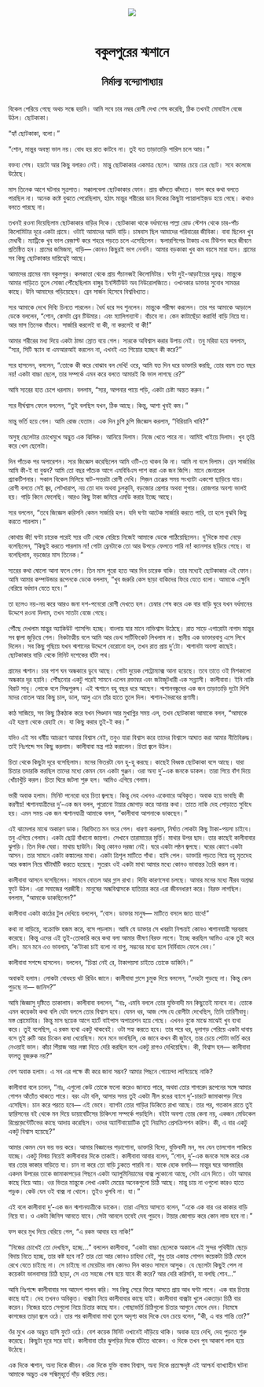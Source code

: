 <div align=center> <img src="../../metadata/images/rabibasariya/বকুলপুরের-শ্মশানে-নির্মাল্য-বন্দ্যোপাধ্যায়.jpg" align="center"></div><br><h1 align=center>বকুলপুরের শ্মশানে</h1>
<h2 align=center>নির্মাল্য বন্দ্যোপাধ্যায়</h2><br>বিকেল পেরিয়ে গেছে অথচ সন্ধে হয়নি। আমি সবে চার নম্বর রোগী দেখা শেষ করেছি, ঠিক তখনই মোবাইল বেজে উঠল। ছোটকাকা।

“হ্যাঁ ছোটকাকা, বলো।”

“শোন, মান্তুর অবস্থা ভাল নয়। বোধ হয় রাত কাটবে না। তুই যত তাড়াতাড়ি পারিস চলে আয়।”

বক্তব্য শেষ। হয়টো আর কিছু বলারও নেই। মান্তু ছোটকাকার একমাত্র ছেলে। আমার চেয়ে ঢের ছোট। সবে কলেজে উঠেছে।




মাস তিনেক আগে ঘটনার সূত্রপাত। সক্কালবেলা ছোটকাকার ফোন। প্রায় কাঁদতে কাঁদতে। ভাল করে কথা বলতে পারছিল না। অনেক কষ্টে বুঝতে পেরেছিলাম, হঠাৎ মান্তুর শরীরের ডান দিকের কিছুটা প্যারালাইজ়ড হয়ে গেছে। কথাও বলতে পারছে না।

তখনই রওনা দিয়েছিলাম ছোটকাকার বাড়ির দিকে। ছোটকাকা থাকে বর্ধমানের পাল্লা রোড স্টেশন থেকে চার-পাঁচ কিলোমিটার দূরে একটা গ্রামে। ওটাই আমাদের আদি বাড়ি। চাষবাস ছিল আমাদের পরিবারের জীবিকা। বাবা ছিলেন খুব মেধাবী। ম্যাট্রিকে খুব ভাল রেজ়াল্ট করে শহরে পড়তে চলে এসেছিলেন। স্কলারশিপের টাকায় এবং টিউশন করে জীবনে প্রতিষ্ঠিত হন। গ্রামের জমিজমা, বাড়ি— কোনও কিছুরই ভাগ নেননি। আমার বড়কাকা খুব কম বয়সে মারা যান। গ্রামের সব কিছু ছোটকাকার দায়িত্বেই আছে।

আমাদের গ্রামের নাম বকুলপুর। কলকাতা থেকে প্রায় পঁচানব্বই কিলোমিটার। ঘণ্টা দুই-আড়াইয়ের দূরত্ব। মান্তুকে আমার গাড়িতে তুলে সোজা পৌঁছেছিলাম বাঙ্গুর ইনস্টিটিউট অব নিউরোলজিতে। ওখানকার ডাক্তার সুবোধ সামন্তর কাছে। উনি আমাদের পড়িয়েছেন। ব্রেন সার্জন হিসেবে বিশ্ববিখ্যাত।

স্যর আমাকে দেখে দিব্যি চিনতে পারলেন। ধৈর্য ধরে সব শুনলেন। মান্তুকে পরীক্ষা করলেন। তার পর আমাকে আড়ালে ডেকে বললেন, “শোন, কেসটা ব্রেন টিউমার। এবং ম্যালিগন্যান্ট। বাঁচবে না। কেন কাটাছেঁড়া করাবি! বাড়ি নিয়ে যা। আর মাস তিনেক বাঁচবে। সার্জারি করলেই বা কী, না করলেই বা কী!”

আমার শরীরের মধ্য দিয়ে একটা ঠান্ডা স্রোত বয়ে গেল। স্যরকে অবিশ্বাস করার উপায় নেই। তবু মরিয়া হয়ে বললাম, “স্যর, সিটি স্ক্যান বা এমআরআই করলেন না, এখনই এত শিয়োর হচ্ছেন কী করে?”

স্যর হাসলেন, বললেন, “তোকে কী করে বোঝাব বল দেখি! ওরে, আমি যত দিন ধরে ডাক্তারি করছি, তোর বয়স তত বছর নয়! একটা বাচ্চা ছেলে, তার সম্পর্কে এমন করে বলতে আমারই কি ভাল লাগছে রে?”

আমি স্যরের হাত চেপে ধরলাম। বললাম, “স্যর, আপনার পায়ে পড়ি, একটা চেষ্টা অন্তত করুন।”

স্যর দীর্ঘশ্বাস ফেলে বললেন, “তুই বলছিস যখন, ঠিক আছে। কিন্তু, আশা খুবই কম।”

মান্তু ভর্তি হয়ে গেল। আমি রোজ যেতাম। এক দিন চুপি চুপি জিজ্ঞেস করলাম, “বিরিয়ানি খাবি?”

অসুস্থ ছেলেটার চোখেমুখে অদ্ভুত এক ঝিলিক। আনিয়ে দিলাম। নিজে খেতে পারে না। আমিই খাইয়ে দিলাম। খুব তৃপ্তি করে খেল ছেলেটা।

দিন পাঁচেক পর অপারেশন। স্যর জিজ্ঞেস করেছিলেন আমি ওটি-তে থাকব কি না। আমি না বলে দিলাম। ব্রেন সার্জারির আমি কী-ই বা বুঝব? আমি তো বছর পাঁচেক আগে এমবিবিএস পাশ করা এক জন জিপি। মানে জেনারেল প্র্যাকটিশনার। সকাল বিকেল মিলিয়ে ষাট-সত্তরটা রোগী দেখি। সিজ়ন চেঞ্জের সময় সংখ্যাটা একশো ছাড়িয়ে যায়। রোগী বলতে সেই জ্বর, পেটখারাপ, নয় তো দাদ অথবা চুলকুনি, বড়জোর প্রেশার অথবা শুগার। রোজগার অবশ্য ভালই হয়। গাড়ি কিনে ফেলেছি। আরও কিছু টাকা জমিয়ে এমডি করার ইচ্ছে আছে।

স্যর বললেন, “তবে জিজ্ঞেস করিসনি কেমন সার্জারি হল। যদি ঘণ্টা আটেক সার্জারি করতে পারি, তা হলে বুঝবি কিছু করতে পারলাম।”

কোথায় কী! ঘণ্টা চারেক পরেই স্যর ওটি থেকে বেরিয়ে নিজেই আমাকে ডেকে পাঠিয়েছিলেন। দু’দিকে মাথা নেড়ে বলেছিলেন, “কিছুই করতে পারলাম না! গোটা ব্রেনটাকে তো আর উপড়ে ফেলতে পারি না! ক্যানসার ছড়িয়ে গেছে। যা বলেছিলাম, বড়জোর মাস তিনেক।”

স্যরের কথা ষোলো আনা ফলে গেল। তিন মাস পুরো হতে আর দিন চারেক বাকি। তার মধ্যেই ছোটকাকার এই ফোন। আমি আমার কম্পাউন্ডার রূপেনকে ডেকে বললাম, “খুব জরুরি কেস ছাড়া বাকিদের ফিরে যেতে বলো। আমাকে এক্ষুনি বেরিয়ে বর্ধমান যেতে হবে।”

তা হলেও নয়-নয় করে আরও জনা দশ-পনেরো রোগী দেখতে হল। চেম্বার শেষ করে এক বার বাড়ি ঘুরে যখন বর্ধমানের উদ্দেশে রওনা দিলাম, তখন সাতটা বেজে গেছে।

পৌঁছে দেখলাম মান্তুর অ্যাকিউট গ্যাসপিং হচ্ছে। বাংলায় যার মানে নাভিশ্বাস উঠেছে। রাত সাড়ে এগারোটা নাগাদ মান্তুর সব জ্বালা জুড়িয়ে গেল। নিকটাত্মীয় বলে আমি আর ডেথ সার্টিফিকেট লিখলাম না। স্থানীয় এক ডাক্তারবাবু এসে লিখে দিলেন। সব কিছু গুছিয়ে যখন শ্মশানের উদ্দেশে বেরোনো হল, তখন রাত প্রায় দু’টো। শ্মশানটা অবশ্য কাছেই। ছোটকাকার বাড়ি থেকে মিনিট দশেকের হাঁটা পথ।

গ্রামের শ্মশান। চার পাশ ঘন অন্ধকারে ডুবে আছে। গোটা দুয়েক পেট্রোম্যাক্স আনা হয়েছে। তবে তাতে ওই মিশকালো অন্ধকার দূর হয়নি। পৌঁছনোর একটু পরেই সামনে এলেন রক্তাম্বর এবং জটাজূটধারী এক সন্ন্যাসী। কালীবাবা। ইনি নাকি বিরাট সাধু। লোকে বলে সিদ্ধপুরুষ। এই শ্মশানে বহু বছর ধরে আছেন। শ্মশানবন্ধুদের এক জন তাড়াতাড়ি দুটো দিশি মদের বোতল আর কিছু চাল, ডাল, আলু এনে তাঁর হাতে তুলে দিল। শ্মশান-ভৈরবের প্রণামী।

কাঠ সাজিয়ে, সব কিছু ঠিকঠাক করে যখন পিণ্ডদান আর মুখাগ্নির সময় এল, তখন ছোটকাকা আমাকে বলল, “আমাকে এই যন্ত্রণা থেকে রেহাই দে। যা কিছু করার তুই-ই কর।”

যদিও এই সব ধর্মীয় আচরণে আমার বিশ্বাস নেই, তবুও যারা বিশ্বাস করে তাদের বিশ্বাসে আঘাত করা আমার নীতিবিরুদ্ধ। তাই নিঃশব্দে সব কিছু করলাম। কালীবাবা মন্ত্র পাঠ করালেন। চিতা জ্বলে উঠল।

চিতা থেকে কিছুটা দূরে বসেছিলাম। মনের ভিতরটা যেন হু-হু করছে। কাছেই বিধ্বস্ত ছোটকাকা বসে আছে। যারা চিতার তদারকি করছিল তাদের মধ্যে কেমন যেন একটা গুঞ্জন। ওরা অন্য দু’-এক জনকে ডাকল। তারা গিয়ে বাঁশ দিয়ে খোঁচাখুঁচি করল। চিতা ঘিরে জটলা শুরু হল। আমিও এগিয়ে গেলাম।

ভারী অবাক হলাম। মিনিট পনেরো ধরে চিতা জ্বলছে। কিন্তু দেহ এখনও একেবারে অবিকৃত। অবাক হয়ে ভাবছি কী করণীয়! শ্মশানযাত্রীদের দু’-এক জন বলল, পুরোনো টায়ার জোগাড় করে আনার কথা। তাতে নাকি দেহ পোড়াতে সুবিধে হয়। এমন সময় এক জন শ্মশানযাত্রী আমাকে বলল, “কালীবাবা আপনাকে ডাকছেন।”

এই ঝামেলার মাঝে অকারণ ডাক। বিরক্তিতে মন ভরে গেল। ধারণা করলাম, নির্ঘাত লোকটা কিছু টাকা-পয়সা চাইবে। তবু এগিয়ে গেলাম। একটা ছোট্ট বাঁধানো জায়গা। সেখানে তারামায়ের মুর্তি। মাথার উপর ছাদ। তার কাছেই কালীবাবার ঝুপড়ি। তিন দিক ঘেরা। মাথায় ছাউনি। কিন্তু কোনও দরজা নেই। ঘরে একটা লন্ঠন জ্বলছে। ঘরের কোণে একটা আসন। তার সামনে একটা কঙ্কালের মাথা। একটা ত্রিশূল মাটিতে গাঁথা। হাসি পেল। ডাক্তারি পড়তে গিয়ে বহু মৃতদেহ আর কঙ্কাল নিয়ে ঘাঁটাঘাঁটি করতে হয়েছে। সুতরাং ওই একটা মাথা আমার মধ্যে কোনও ভাবান্তর তৈরি করল না।

কালীবাবা আসনে বসেছিলেন। সামনে বোতল আর গ্লাস রাখা। দিব্যি কারণসেবা চলছে। আমার মনের মধ্যে নীরব অশ্রদ্ধা ফুটে উঠল। এরা সমাজের পরজীবী। মানুষের অন্ধবিশ্বাসকে হাতিয়ার করে এরা জীবনধারণ করে। বিরক্ত লাগছিল। বললাম, “আমাকে ডাকছিলেন?”

কালীবাবা একটা কাঠের টুল দেখিয়ে বললেন, “বোস। ডাক্তার মানুষ— মাটিতে বসলে জাত যাবে!”

কথা না বাড়িয়ে, বক্রোক্তি হজম করে, বসে পড়লাম। আমি যে ডাক্তার সে খবরটা নিশ্চয়ই কোনও শ্মশানযাত্রী সরবরাহ করেছে। কিন্তু এদের এই তুই-তোকারি করে কথা বলা আমার ভীষণ বিরক্ত লাগে। ইচ্ছে করছিল আমিও একে তুই করে বলি। মনে মনে এও ভাবলাম, ‘ক’টাকা চাই বলো না বাপু, সম্ভবের মধ্যে হলে নির্বিবাদে ফেলে দেব।’

কালীবাবা সশব্দে হাসলেন। বললেন, “চিন্তা নেই রে, টাকাপয়সা চাইতে তোকে ডাকিনি।”

অবাকই হলাম। লোকটা বোধহয় থট রিডিং জানে। কালীবাবা গ্লাসে চুমুক দিয়ে বললেন, “দেহটা পুড়ছে না। কিন্তু কেন পুড়ছে না— জানিস?”

আমি জিজ্ঞাসু দৃষ্টিতে তাকালাম। কালীবাবা বললেন, “নাঃ, এমনি বললে তোর যুক্তিবাদী মন কিছুতেই মানবে না। তোকে এমন কয়েকটা কথা বলি যেটা বললে তোর বিশ্বাস হবে। যেমন ধর, আজ শেষ যে রোগীটা দেখেছিস, তিনি তারিণীবাবু। মস্ত প্রোমোটার। কিন্তু মাস ছয়েক আগে হার্টে বাইপাস অপারেশন হয়ে গেছে। এখনও বুকে মাঝে মাঝেই খুব ব্যথা করে। তুই বলেছিস, এ রকম ব্যথা একটু থাকবেই। ওটা সহ্য করতে হবে। তার পরে ধর, ধূলাগড় পেরিয়ে একটা ধাবায় বসে তুই রুটি আর চিকেন কষা খেয়েছিস। মনে মনে ভাবছিলি, কে জানে কখন কী জুটবে, তার চেয়ে পেটটা ভর্তি করে নেওয়াই ভাল। কাঁচা পিঁয়াজ আর লঙ্কা দিতে দেরি করছিল বলে একটু রাগও দেখিয়েছিস। কী, বিশ্বাস হল— কালীবাবা ফালতু বুজরুক নয়?”

বেশ অবাক হলাম। এ সব এর পক্ষে কী করে জানা সম্ভব? আমার পিছনে গোয়েন্দা লাগিয়েছে নাকি?

কালীবাবা বলে চলেন, “নাঃ, এগুলো কেউ তোকে ফলো করেও জানতে পারে, অথবা তোর শাগরেদ রূপেনের সঙ্গে আমার গোপন আঁতাঁত থাকতে পারে। বরং এটা বলি, আসার সময় তুই একটা নীল রঙের ব্যাগে দু’-চারটে জামাকাপড় নিয়ে এসেছিস। চান করে পরতে হবে— এই ভেবে। ব্যাগটা তোর গাড়ির ডিকিতে রাখা আছে। তার পর, গতকাল রাতে তুই হ্যারিসনের বই থেকে মন দিয়ে ডায়াবেটিসের চিকিৎসা সম্পর্কে পড়ছিলি। বইটা অবশ্য তোর কেনা নয়, একজন মেডিকেল রিপ্রেজ়েন্টেটিভের কাছে আদায় করেছিস। ওদের অ্যান্টিবায়োটিক তুই নিয়মিত প্রেসক্রিপশন করিস। কী, এ বার একটু একটু বিশ্বাস হয়েছে?”

আমার কেমন যেন ভয় ভয় করে। আমার বিজ্ঞানের পড়াশোনা, ডাক্তারি বিদ্যে, যুক্তিবাদী মন, সব যেন তালগোল পাকিয়ে যাচ্ছে। একটু বিস্ময় নিয়েই কালীবাবার দিকে তাকাই। কালীবাবা আবার বলেন, “শোন, দু’-এক জনকে সঙ্গে করে এক বার তোর কাকার বাড়িতে যা। চান না করে তো বাড়ি ঢুকতে পারবি না। যাকে হোক বলবি— মান্তুর ঘরে আলমারির একদম উপরের তাকে জামাকাপড়ের পিছনে একটা অ্যালুমিনিয়ামের বাক্স লুকোনো আছে, সেটা এনে দিতে। ওটা আমার কাছে নিয়ে আয়। ওর ভিতর মান্তুকে লেখা একটা মেয়ের অনেকগুলো চিঠি আছে। মান্তু চায় না ওগুলো কারও হাতে পড়ুক। কেউ যেন ওই বাক্স না খোলে। তুইও খুলবি না। যা।”

এই বলে কালীবাবা দু’-এক জন শ্মশানযাত্রীকে ডাকেন। তারা এগিয়ে আসতে বলেন, “একে এক বার ওর কাকার বাড়ি নিয়ে যা। ও একটা জিনিস আনতে যাবে। সেটা আনলে তবেই দেহ পুড়বে। টায়ার জোগাড় করে কোন লাভ হবে না।”

ফস করে মুখ দিয়ে বেরিয়ে গেল, “এ রকম আবার হয় নাকি!”

“নিজের চোখেই তো দেখছিস, হচ্ছে...” বললেন কালীবাবা, “একটা বাচ্চা ছেলেকে অকালে এই সুন্দর পৃথিবীটা ছেড়ে বিদায় নিতে হচ্ছে, তার কষ্ট হবে না? তার তো আর কোনও চাহিদা নেই, শুধু তার একান্ত গোপন কয়েকটা চিঠি ফেলে রেখে যেতে চাইছে না। সে চাইছে না মেয়েটার নাম কোনও দিন কারও সামনে আসুক। যে ছেলেটা কিছুই পেল না কয়েকটা ভালবাসার চিঠি ছাড়া, সে এত সহজে শেষ হয়ে যাবে কী করে? আর দেরি করিসনি, যা বলছি শোন...”

আমি নিঃশব্দে কালীবাবার সব আদেশ পালন করি। সব কিছু সেরে ফিরে আসতে প্রায় আধ ঘণ্টা লাগে। এক বার চিতার কাছে যাই। দেহ তখনও অবিকৃত। বাক্সটা নিয়ে কালীবাবার কাছে যাই। কালীবাবা বাক্সটা খুলে একতাড়া চিঠি বার করেন। নিজের হাতে সেগুলো নিয়ে চিতার কাছে যান। গোছাভর্তি চিঠিগুলো চিতার আগুনে ফেলে দেন। নিমেষে কাগজের তাড়া জ্বলে ওঠে। তার পর কালীবাবা মাথা তুলে অদৃশ্য কার দিকে যেন চেয়ে বলেন, “কী, এ বার শান্তি তো?”

ওঁর মুখে এক অদ্ভুত হাসি ফুটে ওঠে। বেশ কয়েক মিনিট ওখানেই দাঁড়িয়ে থাকি। অবাক হয়ে দেখি, দেহ পুড়তে শুরু করেছে। কিছুটা দূরে সরে যাই। কালীবাবা তাঁর ঝুপড়ির দিকে হাঁটতে থাকেন। ও দিকে তখন পুব আকাশ লাল হয়ে উঠেছে।  

এক দিকে শ্মশান, অন্য দিকে জীবন। এক দিকে যুক্তি বাস্তব বিশ্বাস, অন্য দিকে প্রত্যক্ষদৃষ্ট এই আশ্চর্য ব্যাখ্যাহীন ঘটনা আমাকে অদ্ভুত এক সন্ধিমুহূর্তে দাঁড় করিয়ে দেয়।